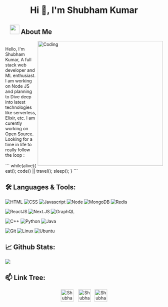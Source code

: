 <h1 align="center">Hi 👋, I'm Shubham Kumar</h1>

## &nbsp; &nbsp;<img src="https://media.giphy.com/media/WUlplcMpOCEmTGBtBW/giphy.gif" width="30"> **About Me**


<img align="right" alt="Coding" width="400" src="https://media.giphy.com/media/Y4ak9Ki2GZCbJxAnJD/giphy.gif">

<br/>
Hello, I'm Shubham Kumar, A full stack web developer and ML enthusiast. I am working on Node JS and planning to Dive deep into latest technologies like serverless, Elixir, etc. I am curently working on Open Source. Looking for a time in life to really follow the loop :
<br/><br/>
```
while(alive){
    eat();
    code() || travel();
    sleep();
}
```
<!--
while(alive){<br/>
    &nbsp;&nbsp;&nbsp;&nbsp;&nbsp;&nbsp;eat();<br/>
    &nbsp;&nbsp;&nbsp;&nbsp;&nbsp;&nbsp;code() || travel();<br/>
    &nbsp;&nbsp;&nbsp;&nbsp;&nbsp;&nbsp;sleep();<br/>
}<br/>
-->

## 🛠️ **Languages & Tools:**

![HTML](https://img.shields.io/badge/html%20-%23E34F26.svg?&style=for-the-badge&logo=html5&logoColor=white)
![CSS](https://img.shields.io/badge/css%20-%231572B6.svg?&style=for-the-badge&logo=css3&logoColor=white)
![Javascript](https://img.shields.io/badge/-Javascript-ffb400?style=for-the-badge&logo=javascript&logoColor=ffff3f)
![Node](https://img.shields.io/badge/-Node-blue?style=for-the-badge&logo=node.js)
![MongoDB](https://img.shields.io/badge/-MongoDB-green?style=for-the-badge&logo=mongodb)
![Redis](https://img.shields.io/badge/-Redis-white?style=for-the-badge&logo=redis)

![ReactJS](https://img.shields.io/badge/-ReactJS-blue?style=for-the-badge&logo=react)
![Next.JS](https://img.shields.io/badge/-NextJS-black?style=for-the-badge&logo=next.js)
![GraphQL](https://img.shields.io/badge/-GraphQL-violet?style=for-the-badge&logo=graphql)


![C++](https://img.shields.io/badge/c++%20-%2300599C.svg?&style=for-the-badge&logo=c%2B%2B&ogoColor=white)
![Python](https://img.shields.io/badge/-Python-red?style=for-the-badge&logo=python)
![Java](https://img.shields.io/badge/-Java-ffb400?style=for-the-badge&logo=java&logoColor=ffff3f)

![Git](https://img.shields.io/badge/git%20-%23F05033.svg?&style=for-the-badge&logo=git&logoColor=white)
![Linux](https://img.shields.io/badge/-linux-772953?style=for-the-badge&logo=linux)
![Ubuntu](https://img.shields.io/badge/-Ubuntu-orange?style=for-the-badge&logo=ubuntu)

## 📈 **Github Stats:**

<a href="https://github.com/Shubham-Kumar-2000">
<img align="center" src="https://github-readme-stats.vercel.app/api?username=Shubham-Kumar-2000&show_icons=true&include_all_commits=true&theme=blue-green&count_private=true">
</a>


## 📫 **Link Tree:**
<p align="center">
<a href="https://www.linkedin.com/in/shubham-kumar-127a77169/" target="_blank"><img align="center" src="https://cdn.jsdelivr.net/npm/simple-icons@3.0.1/icons/linkedin.svg" alt="Shubham-Kumar-2000" height="40" width="40" /></a>  &nbsp;&nbsp;   
<a href="mailto:shukhu10@gmail.com" target="_blank"><img align="center" src="https://cdn.jsdelivr.net/npm/simple-icons@3.0.1/icons/gmail.svg" alt="Shubham-Kumar-2000" height="40" width="40" /></a>&nbsp;&nbsp;
<a href="https://www.youtube.com/c/GeekTalks" target="_blank"><img align="center" src="https://cdn.jsdelivr.net/npm/simple-icons@3.0.1/icons/youtube.svg" alt="Shubham-Kumar-2000" height="40" width="40" /></a>


